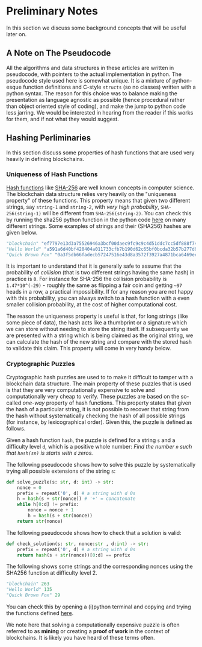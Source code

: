 # Preliminary Notes

In this section we discuss some background concepts that will be useful later on. 

## A Note on The Pseudocode

All the algorithms and data structures in these articles are written in pseudocode, with pointers to the actual implementation in python. The pseudocode style used here is somewhat unique. It is a mixture of python-esque function definitions and C-style `structs` (so no classes) written with a python syntax. The reason for this choice was to balance making the presentation as language agnostic as possible (hence procedural rather than object oriented style of coding), and make the jump to python code less jarring. We would be interested in hearing from the reader if this works for them, and if not what they would suggest.

## Hashing Perliminaries

In this section discuss some properties of hash functions that are used very heavily in defining blockchains. 

### Uniqueness of Hash Functions

[Hash functions](https://en.wikipedia.org/wiki/Hash_function) like [SHA-256](https://en.wikipedia.org/wiki/SHA-2) are well known concepts in computer science. The blockchain data structure relies very heavily on the "uniqueness property" of these functions. This property means that given two different strings, say `string-1` and `string-2`, with _very high probability_, `SHA-256(string-1)` will be different from `SHA-256(string-2)`. You can check this by running the sha256 python function in the python code [here](../blockchain_proto/puzzle.py#L12) on many different strings. Some examples of strings and their (SHA256) hashes are given below.

```python
"blockchain" "ef7797e13d3a75526946a3bcf00daec9fc9c9c4d51ddc7cc5df888f74dd434d1"
"Hello World" "a591a6d40bf420404a011733cfb7b190d62c65bf0bcda32b57b277d9ad9f146e"
"Quick Brown Fox" "0a3f5db66fadecb57247516e43d8a3572f3927a4871bca6469ee5a6fb3022041"
```

It is important to understand that it is generally safe to assume that the probability of _collision_ (that is two different strings having the same hash) in practice is `0`. For instance for SHA-256 the collision probability is `1.47*10^(-29)` - roughly the same as flipping a fair coin and getting `~97` heads in a row, a practical impossibility. If for any reason you are not happy with this probability, you can always switch to a hash function with a even smaller collision probability, at the cost of higher computational cost.

The reason the uniqueness property is useful is that, for long strings (like some piece of data), the hash acts like a thumbprint or a signature which we can store without needing to store the string itself. If subsequently we are presented with a string which is being claimed as the original string, we can calculate the hash of the new string and compare with the stored hash to validate this claim. This property will come in very handy below.

### Cryptographic Puzzles

Cryptographic hash puzzles are used to to make it difficult to tamper with a blockchain data structure. The main property of these puzzles that is used is that they are very computationally expensive to solve and computationally very cheap to verify. These puzzles are based on the so-called _one-way_ property of hash functions. This property states that given the hash of a particular string, it is not possible to recover that string from the hash without systematically checking the hash of all possible strings (for instance, by lexicographical order). Given this, the puzzle is defined as follows.

Given a hash function `hash`, the puzzle is defined for a string `s` and a difficulty level `d`, which is a positive whole number: _Find the number `n` such that `hash(sn)` is starts with `d` zeros._ 

The following pseudocode shows how to solve this puzzle by systematically trying all possible extensions of the string `s`:
```python
def solve_puzzle(s: str, d: int) -> str:
    nonce = 0
    prefix = repeat('0', d) # a string with d 0s
    h = hash(s + str(nonce)) # '+' = concatenate
    while h[0:d] != prefix:
        nonce = nonce + 1
        h = hash(s + str(nonce))
    return str(nonce)
```

The following pseudocode shows how to check that a solution is valid:

```python
def check_solution(s: str, nonce:str , d:int) -> str:
    prefix = repeat('0', d) # a string with d 0s
    return hash(s + str(nonce))[0:d] == prefix
```

The following shows some strings and the corresponding nonces using the SHA256 function at difficulty level 2.
```python
"blockchain" 263
"Hello World" 135
"Quick Brown Fox" 29
```
You can check this by opening a (i)python terminal and copying and trying the functions defined [here](../blockchain_proto/puzzle.py).

We note here that solving a computationally expensive puzzle is often referred to as **mining** or creating a **proof of work** in the context of blockchains. It is likely you have heard of these terms often.
